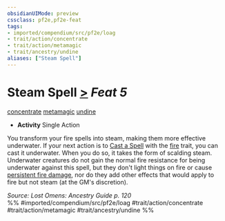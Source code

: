 ```yaml
---
obsidianUIMode: preview
cssclass: pf2e,pf2e-feat
tags:
- imported/compendium/src/pf2e/loag
- trait/action/concentrate
- trait/action/metamagic
- trait/ancestry/undine
aliases: ["Steam Spell"]
---
```

# Steam Spell  [>](chapter-9-playing-the-game.md#Actions "Single Action") *Feat 5*  
[concentrate](concentrate.md)  [metamagic](metamagic.md)  [undine](undine-b2.md)  

- **Activity** Single Action

You transform your fire spells into steam, making them more effective underwater. If your next action is to [Cast a Spell](cast-a-spell.md) with the [fire](fire.md) trait, you can cast it underwater. When you do so, it takes the form of scalding steam. Underwater creatures do not gain the normal fire resistance for being underwater against this spell, but they don't light things on fire or cause [persistent fire damage](conditions.md#Persistent%20Damage), nor do they add other effects that would apply to fire but not steam (at the GM's discretion).

*Source: Lost Omens: Ancestry Guide p. 120*  
%% #imported/compendium/src/pf2e/loag #trait/action/concentrate #trait/action/metamagic #trait/ancestry/undine %%